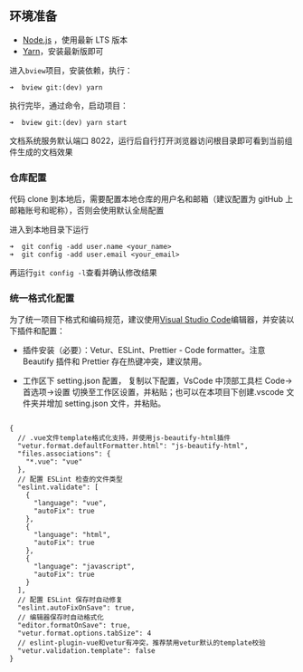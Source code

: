 ## 环境准备

-   [Node.js](https://nodejs.org/en/) ，使用最新 LTS 版本
-   [Yarn](https://yarnpkg.com/zh-Hans/docs/install)，安装最新版即可

进入`bview`项目，安装依赖，执行：

```shell
➜  bview git:(dev) yarn
```

执行完毕，通过命令，启动项目：

```shell
➜  bview git:(dev) yarn start
```

文档系统服务默认端口 8022，运行后自行打开浏览器访问根目录即可看到当前组件生成的文档效果

### 仓库配置

代码 clone 到本地后，需要配置本地仓库的用户名和邮箱（建议配置为 gitHub 上邮箱账号和昵称），否则会使用默认全局配置

进入到本地目录下运行

```shell
➜  git config -add user.name <your_name>
➜  git config -add user.email <your_email>
```

再运行`git config -l`查看并确认修改结果

### 统一格式化配置

为了统一项目下格式和编码规范，建议使用[Visual Studio Code](https://code.visualstudio.com/)编辑器，并安装以下插件和配置：

-   插件安装（必要）：Vetur、ESLint、Prettier - Code formatter。注意 Beautify 插件和 Prettier 存在热键冲突，建议禁用。

-   工作区下 setting.json 配置， 复制以下配置，VsCode 中顶部工具栏 Code->首选项->设置 切换至工作区设置，并粘贴；也可以在本项目下创建.vscode 文件夹并增加 setting.json 文件，并粘贴。

```

{
  // .vue文件template格式化支持，并使用js-beautify-html插件
  "vetur.format.defaultFormatter.html": "js-beautify-html",
  "files.associations": {
    "*.vue": "vue"
  },
  // 配置 ESLint 检查的文件类型
  "eslint.validate": [
    {
      "language": "vue",
      "autoFix": true
    },
    {
      "language": "html",
      "autoFix": true
    },
    {
      "language": "javascript",
      "autoFix": true
    }
  ],
  // 配置 ESLint 保存时自动修复
  "eslint.autoFixOnSave": true,
  // 编辑器保存时自动格式化
  "editor.formatOnSave": true,
  "vetur.format.options.tabSize": 4
  // eslint-plugin-vue和vetur有冲突，推荐禁用vetur默认的template校验
  "vetur.validation.template": false
}

```
